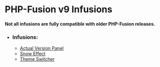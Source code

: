 # PHP-Fusion v9 Infusions

#### Not all infusions are fully compatible with older PHP-Fusion releases.

- ### Infusions:
    - [Actual Version Panel](infusions/actual_version_panel)
    - [Snow Effect](infusions/snow_panel)
    - [Theme Switcher](infusions/theme_switcher_panel)
